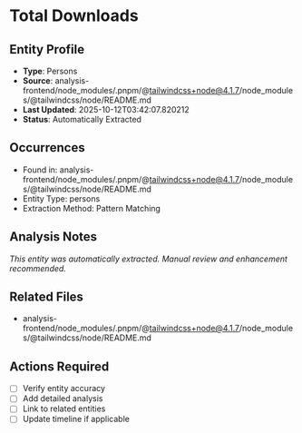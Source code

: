 # Total Downloads

## Entity Profile
- **Type**: Persons
- **Source**: analysis-frontend/node_modules/.pnpm/@tailwindcss+node@4.1.7/node_modules/@tailwindcss/node/README.md
- **Last Updated**: 2025-10-12T03:42:07.820212
- **Status**: Automatically Extracted

## Occurrences
- Found in: analysis-frontend/node_modules/.pnpm/@tailwindcss+node@4.1.7/node_modules/@tailwindcss/node/README.md
- Entity Type: persons
- Extraction Method: Pattern Matching

## Analysis Notes
*This entity was automatically extracted. Manual review and enhancement recommended.*

## Related Files
- analysis-frontend/node_modules/.pnpm/@tailwindcss+node@4.1.7/node_modules/@tailwindcss/node/README.md

## Actions Required
- [ ] Verify entity accuracy
- [ ] Add detailed analysis
- [ ] Link to related entities
- [ ] Update timeline if applicable
